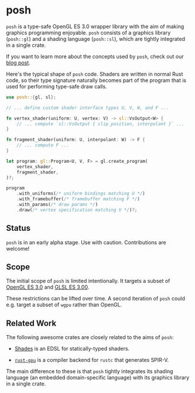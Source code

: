 # posh

`posh` is a type-safe OpenGL ES 3.0 wrapper library with the aim of making graphics programming enjoyable.
`posh` consists of a graphics library (`posh::gl`) and a shading language (`posh::sl`), which are tightly integrated in a single crate.

If you want to learn more about the concepts used by `posh`, check out our [blog post](https://leod.github.io/rust/gamedev/posh/2023/06/04/posh.html).

Here's the typical shape of `posh` code. Shaders are written in normal Rust code, so their type signature naturally becomes part of the program that is used for performing type-safe draw calls.
```rust
use posh::{gl, sl};

// ... define custom shader interface types U, V, W, and F ...

fn vertex_shader(uniform: U, vertex: V) -> sl::VsOutput<W> {
    // ... compute `sl::VsOutput { clip_position, interpolant }` ...
}

fn fragment_shader(uniform: U, interpolant: W) -> F {
    // ... compute F ...
}

let program: gl::Program<U, V, F> = gl.create_program(
    vertex_shader,
    fragment_shader,
)?;

program
    .with_uniforms(/* uniform bindings matching U */)
    .with_framebuffer(/* framebuffer matching F */)
    .with_params(/* draw params */)
    .draw(/* vertex specification matching V */)?;
```

## Status

`posh` is in an early alpha stage.
Use with caution.
Contributions are welcome!

## Scope

The initial scope of `posh` is limited intentionally.
It targets a subset of [OpenGL ES 3.0](https://registry.khronos.org/OpenGL/specs/es/3.0/es_spec_3.0.pdf) and [GLSL ES 3.00](https://registry.khronos.org/OpenGL/specs/es/3.0/GLSL_ES_Specification_3.00.pdf).

These restrictions can be lifted over time. A second iteration of `posh` could e.g. target a subset of `wgpu` rather than OpenGL.

## Related Work

The following awesome crates are closely related to the aims of `posh`:

- [Shades](https://github.com/phaazon/shades) is an EDSL for statically-typed shaders.

- [`rust-gpu`](https://github.com/EmbarkStudios/rust-gpu) is a compiler backend for `rustc` that generates SPIR-V.

The main difference to these is that `posh` tightly integrates its shading language (an embedded domain-specific language) with its graphics library in a single crate.
